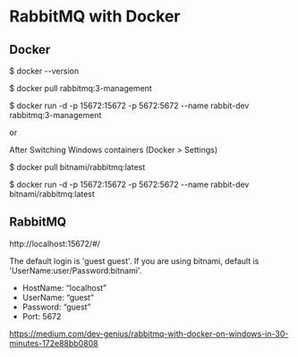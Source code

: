 
# RabbitMQ with Docker

## Docker
$ docker --version

$ docker pull rabbitmq:3-management

$ docker run -d -p 15672:15672 -p 5672:5672 --name rabbit-dev rabbitmq:3-management

or

After Switching Windows containers (Docker > Settings)

$ docker pull bitnami/rabbitmq:latest

$ docker run -d -p 15672:15672 -p 5672:5672 --name rabbit-dev bitnami/rabbitmq:latest

## RabbitMQ
http://localhost:15672/#/

The default login is 'guest guest'. If you are using bitnami, default is 'UserName:user/Password:bitnami'.

 - HostName: “localhost”
 - UserName: “guest”
 - Password: “guest”
 - Port: 5672

 https://medium.com/dev-genius/rabbitmq-with-docker-on-windows-in-30-minutes-172e88bb0808
 
